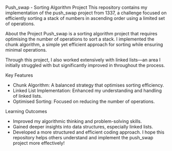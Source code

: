 Push_swap - Sorting Algorithm Project
This repository contains my implementation of the push_swap project from 1337, a challenge focused on efficiently sorting a stack of numbers in ascending order using a limited set of operations.

About the Project
Push_swap is a sorting algorithm project that requires optimising the number of operations to sort a stack. I implemented the chunk algorithm, a simple yet efficient approach for sorting while ensuring minimal operations.

Through this project, I also worked extensively with linked lists—an area I initially struggled with but significantly improved in throughout the process.

Key Features
- Chunk Algorithm: A balanced strategy that optimises sorting efficiency.
- Linked List Implementation: Enhanced my understanding and handling of linked lists.
- Optimised Sorting: Focused on reducing the number of operations.

Learning Outcomes
- Improved my algorithmic thinking and problem-solving skills.
- Gained deeper insights into data structures, especially linked lists.
- Developed a more structured and efficient coding approach.
I hope this repository helps others understand and implement the push_swap project more effectively!
